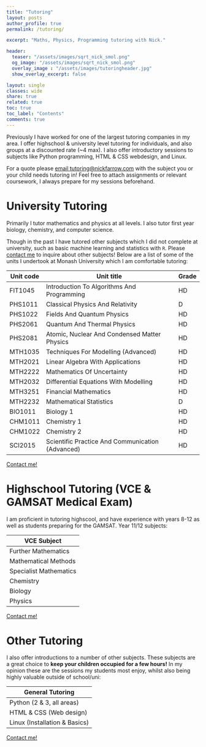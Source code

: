```yaml
---
title: "Tutoring"
layout: posts
author_profile: true
permalink: /tutoring/

excerpt: "Maths, Physics, Programming tutoring with Nick."

header:
  teaser: "/assets/images/sqrt_nick_smol.png"
  og_image: "/assets/images/sqrt_nick_smol.png"
  overlay_image : "/assets/images/tutoringheader.jpg"
  show_overlay_excerpt: false

layout: single
classes: wide
share: true
related: true
toc: true
toc_label: "Contents"
comments: true
---
```

Previously I have worked for one of the largest tutoring companies in my area. I offer highschool & university level tutoring for individuals, and also groups at a discounted rate (~4 max). I also offer introductory sessions to subjects like Python programming, HTML & CSS webdesign, and Linux. 

For a quote please [email tutoring@nickfarrow.com](mailto:tutoring@nickfarrow.com) with the subject you or your child needs tutoring in! Feel free to attach assignments or relevant coursework, I always prepare for my sessions beforehand.


# University Tutoring
Primarily I tutor mathematics and physics at all levels. I also tutor first year biology, chemistry, and computer science.

Though in the past I have tutored other subjects which I did not complete at university, such as basic machine learning and statistics with `R`. Please [contact me](tutoring@nickfarrow.com) to inquire about other subjects! Below are a list of some of the units I undertook at Monash University which I am comfortable tutoring:

| Unit code | Unit title                                       | Grade |
|-----------|--------------------------------------------------|-------|
| FIT1045   | Introduction To Algorithms And Programming       | HD    |
| PHS1011   | Classical Physics And Relativity                 | D     |
| PHS1022   | Fields And Quantum Physics                       | HD    |
| PHS2061   | Quantum And Thermal Physics                      | HD    |
| PHS2081   | Atomic, Nuclear And Condensed Matter Physics     | HD    |
| MTH1035   | Techniques For Modelling (Advanced)              | HD    |
| MTH2021   | Linear Algebra With Applications                 | HD    |
| MTH2222   | Mathematics Of Uncertainty                       | HD    |
| MTH2032   | Differential Equations With Modelling            | HD    |
| MTH3251   | Financial Mathematics                            | HD    |
| MTH2232   | Mathematical Statistics                          | D     |
| BIO1011   | Biology 1                                        | HD    |
| CHM1011   | Chemistry 1                                      | HD    |
| CHM1022   | Chemistry 2                                      | HD    |
| SCI2015   | Scientific Practice And Communication (Advanced) | HD    |

[Contact me!](tutoring@nickfarrow.com)

# Highschool Tutoring (VCE & GAMSAT Medical Exam)
I am proficient in tutoring highscool, and have experience with years 8-12 as well as students preparing for the GAMSAT. Year 11/12 subjects:

| VCE Subject            |
|------------------------|
| Further Mathematics    |
| Mathematical Methods   |
| Specialist Mathematics |
| Chemistry              |
| Biology                |
| Physics                |

[Contact me!](tutoring@nickfarrow.com)

# Other Tutoring
I also offer introductions to a number of other subjects. These subjects are a great choice to **keep your children occupied for a few hours!** In my opinion these are the sessions my students most enjoy, whilst also being highly valuable outside of school/uni:

| General Tutoring              |
|-------------------------------|
| Python (2 & 3, all areas)    |
| HTML & CSS (Web design)       |
| Linux (Installation & Basics) |

[Contact me!](tutoring@nickfarrow.com)
